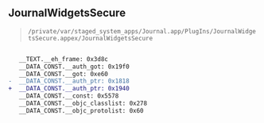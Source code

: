 ## JournalWidgetsSecure

> `/private/var/staged_system_apps/Journal.app/PlugIns/JournalWidgetsSecure.appex/JournalWidgetsSecure`

```diff

   __TEXT.__eh_frame: 0x3d8c
   __DATA_CONST.__auth_got: 0x19f0
   __DATA_CONST.__got: 0xe60
-  __DATA_CONST.__auth_ptr: 0x1818
+  __DATA_CONST.__auth_ptr: 0x1940
   __DATA_CONST.__const: 0x5578
   __DATA_CONST.__objc_classlist: 0x278
   __DATA_CONST.__objc_protolist: 0x60

```
